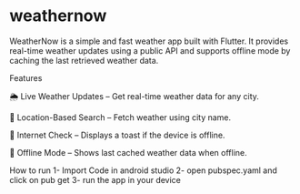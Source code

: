 # weathernow

WeatherNow is a simple and fast weather app built with Flutter. It provides real-time weather updates using a public API and supports offline mode by caching the last retrieved weather data.

Features

🌦 Live Weather Updates – Get real-time weather data for any city.

📍 Location-Based Search – Fetch weather using city name.

📡 Internet Check – Displays a toast if the device is offline.

💾 Offline Mode – Shows last cached weather data when offline.


How to run
1- Import Code in android studio 
2- open pubspec.yaml and click on pub get
3- run the app in your device
